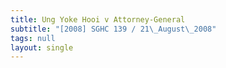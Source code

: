 ```yaml
---
title: Ung Yoke Hooi v Attorney-General
subtitle: "[2008] SGHC 139 / 21\_August\_2008"
tags: null
layout: single
---
```


